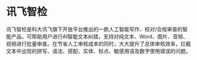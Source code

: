 # 讯飞智检

讯飞智检是科大讯飞旗下开放平台推出的一款人工智能写作、校对/合规审查的智能产品，可帮助用户进行AI智能文本纠错，支持对纯文本、Word、图片、音频、视频进行批量审查。在节省人工审核成本的同时，大大提升了总体审核效率，拦截文本中出现的拼写、语法、搭配、实体、标点、敏感用语及数字使用错误的问题。